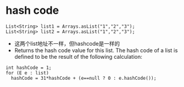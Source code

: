 # hash code
```
List<String> list1 = Arrays.asList("1","2","3");
List<String> list2 = Arrays.asList("1","2","3");
```
- 这两个list地址不一样，但hashcode是一样的
- Returns the hash code value for this list.  The hash code of a list
 is defined to be the result of the following calculation:
````  
int hashCode = 1;
for (E e : list)
  hashCode = 31*hashCode + (e==null ? 0 : e.hashCode());
````

